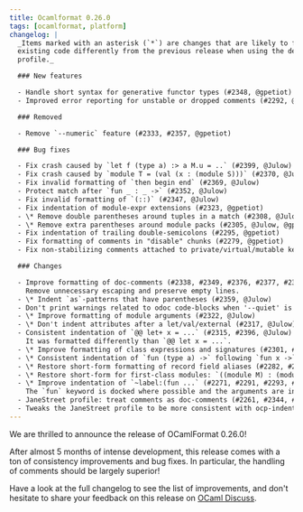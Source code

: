 ```yaml
---
title: Ocamlformat 0.26.0
tags: [ocamlformat, platform]
changelog: |
  _Items marked with an asterisk (`*`) are changes that are likely to format
  existing code differently from the previous release when using the default
  profile._

  ### New features

  - Handle short syntax for generative functor types (#2348, @gpetiot)
  - Improved error reporting for unstable or dropped comments (#2292, @gpetiot)

  ### Removed

  - Remove `--numeric` feature (#2333, #2357, @gpetiot)

  ### Bug fixes

  - Fix crash caused by `let f (type a) :> a M.u = ..` (#2399, @Julow)
  - Fix crash caused by `module T = (val (x : (module S)))` (#2370, @Julow)
  - Fix invalid formatting of `then begin end` (#2369, @Julow)
  - Protect match after `fun _ : _ ->` (#2352, @Julow)
  - Fix invalid formatting of `(::)` (#2347, @Julow)
  - Fix indentation of module-expr extensions (#2323, @gpetiot)
  - \* Remove double parentheses around tuples in a match (#2308, @Julow)
  - \* Remove extra parentheses around module packs (#2305, @Julow, @gpetiot)
  - Fix indentation of trailing double-semicolons (#2295, @gpetiot)
  - Fix formatting of comments in "disable" chunks (#2279, @gpetiot)
  - Fix non-stabilizing comments attached to private/virtual/mutable keywords (#2272, #2307, @gpetiot, @Julow)

  ### Changes

  - Improve formatting of doc-comments (#2338, #2349, #2376, #2377, #2379, #2378, @Julow)
    Remove unnecessary escaping and preserve empty lines.
  - \* Indent `as`-patterns that have parentheses (#2359, @Julow)
  - Don't print warnings related to odoc code-blocks when '--quiet' is set (#2336, #2373, @gpetiot, @Julow)
  - \* Improve formatting of module arguments (#2322, @Julow)
  - \* Don't indent attributes after a let/val/external (#2317, @Julow)
  - Consistent indentation of `@@ let+ x = ...` (#2315, #2396, @Julow)
    It was formatted differently than `@@ let x = ...`.
  - \* Improve formatting of class expressions and signatures (#2301, #2328, #2387, @gpetiot, @Julow)
  - \* Consistent indentation of `fun (type a) ->` following `fun x ->` (#2294, @Julow)
  - \* Restore short-form formatting of record field aliases (#2282, #2388, @gpetiot, @Julow)
  - \* Restore short-form for first-class modules: `((module M) : (module S))` is formatted as `(module M : S)`) (#2280, #2300, @gpetiot, @Julow)
  - \* Improve indentation of `~label:(fun ...` (#2271, #2291, #2293, #2298, #2398, @Julow)
    The `fun` keyword is docked where possible and the arguments are indented to avoid confusion with the body.
  - JaneStreet profile: treat comments as doc-comments (#2261, #2344, #2354, #2365, #2392, @gpetiot, @Julow)
  - Tweaks the JaneStreet profile to be more consistent with ocp-indent (#2214, #2281, #2284, #2289, #2299, #2302, #2309, #2310, #2311, #2313, #2316, #2362, #2363, @gpetiot, @Julow)
---
```


We are thrilled to announce the release of OCamlFormat 0.26.0!

After almost 5 months of intense development, this release comes with a ton of consistency improvements and bug fixes. In particular, the handling of comments should be largely superior!

Have a look at the full changelog to see the list of improvements, and don't hesitate to share your feedback on this release on [OCaml Discuss](https://discuss.ocaml.org/).
